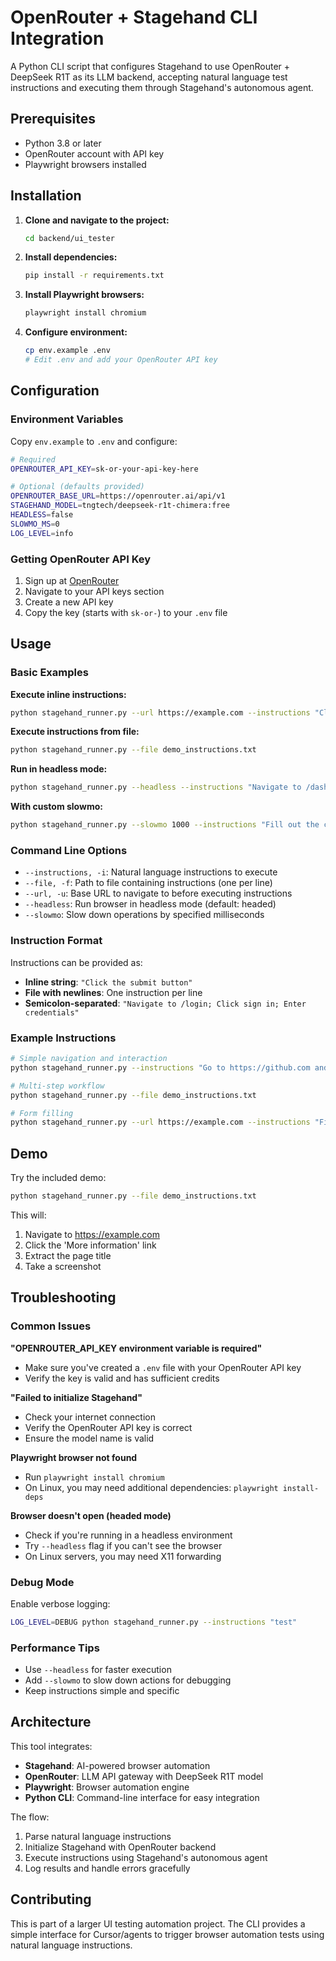 # OpenRouter + Stagehand CLI Integration

A Python CLI script that configures Stagehand to use OpenRouter + DeepSeek R1T as its LLM backend, accepting natural language test instructions and executing them through Stagehand's autonomous agent.

## Prerequisites

- Python 3.8 or later
- OpenRouter account with API key
- Playwright browsers installed

## Installation

1. **Clone and navigate to the project:**
   ```bash
   cd backend/ui_tester
   ```

2. **Install dependencies:**
   ```bash
   pip install -r requirements.txt
   ```

3. **Install Playwright browsers:**
   ```bash
   playwright install chromium
   ```

4. **Configure environment:**
   ```bash
   cp env.example .env
   # Edit .env and add your OpenRouter API key
   ```

## Configuration

### Environment Variables

Copy `env.example` to `.env` and configure:

```bash
# Required
OPENROUTER_API_KEY=sk-or-your-api-key-here

# Optional (defaults provided)
OPENROUTER_BASE_URL=https://openrouter.ai/api/v1
STAGEHAND_MODEL=tngtech/deepseek-r1t-chimera:free
HEADLESS=false
SLOWMO_MS=0
LOG_LEVEL=info
```

### Getting OpenRouter API Key

1. Sign up at [OpenRouter](https://openrouter.ai/)
2. Navigate to your API keys section
3. Create a new API key
4. Copy the key (starts with `sk-or-`) to your `.env` file

## Usage

### Basic Examples

**Execute inline instructions:**
```bash
python stagehand_runner.py --url https://example.com --instructions "Click the login button"
```

**Execute instructions from file:**
```bash
python stagehand_runner.py --file demo_instructions.txt
```

**Run in headless mode:**
```bash
python stagehand_runner.py --headless --instructions "Navigate to /dashboard"
```

**With custom slowmo:**
```bash
python stagehand_runner.py --slowmo 1000 --instructions "Fill out the contact form"
```

### Command Line Options

- `--instructions, -i`: Natural language instructions to execute
- `--file, -f`: Path to file containing instructions (one per line)
- `--url, -u`: Base URL to navigate to before executing instructions
- `--headless`: Run browser in headless mode (default: headed)
- `--slowmo`: Slow down operations by specified milliseconds

### Instruction Format

Instructions can be provided as:
- **Inline string**: `"Click the submit button"`
- **File with newlines**: One instruction per line
- **Semicolon-separated**: `"Navigate to /login; Click sign in; Enter credentials"`

### Example Instructions

```bash
# Simple navigation and interaction
python stagehand_runner.py --instructions "Go to https://github.com and click the 'Sign in' button"

# Multi-step workflow
python stagehand_runner.py --file demo_instructions.txt

# Form filling
python stagehand_runner.py --url https://example.com --instructions "Fill out the contact form with test data"
```

## Demo

Try the included demo:

```bash
python stagehand_runner.py --file demo_instructions.txt
```

This will:
1. Navigate to https://example.com
2. Click the 'More information' link
3. Extract the page title
4. Take a screenshot

## Troubleshooting

### Common Issues

**"OPENROUTER_API_KEY environment variable is required"**
- Make sure you've created a `.env` file with your OpenRouter API key
- Verify the key is valid and has sufficient credits

**"Failed to initialize Stagehand"**
- Check your internet connection
- Verify the OpenRouter API key is correct
- Ensure the model name is valid

**Playwright browser not found**
- Run `playwright install chromium`
- On Linux, you may need additional dependencies: `playwright install-deps`

**Browser doesn't open (headed mode)**
- Check if you're running in a headless environment
- Try `--headless` flag if you can't see the browser
- On Linux servers, you may need X11 forwarding

### Debug Mode

Enable verbose logging:
```bash
LOG_LEVEL=DEBUG python stagehand_runner.py --instructions "test"
```

### Performance Tips

- Use `--headless` for faster execution
- Add `--slowmo` to slow down actions for debugging
- Keep instructions simple and specific

## Architecture

This tool integrates:
- **Stagehand**: AI-powered browser automation
- **OpenRouter**: LLM API gateway with DeepSeek R1T model
- **Playwright**: Browser automation engine
- **Python CLI**: Command-line interface for easy integration

The flow:
1. Parse natural language instructions
2. Initialize Stagehand with OpenRouter backend
3. Execute instructions using Stagehand's autonomous agent
4. Log results and handle errors gracefully

## Contributing

This is part of a larger UI testing automation project. The CLI provides a simple interface for Cursor/agents to trigger browser automation tests using natural language instructions.
